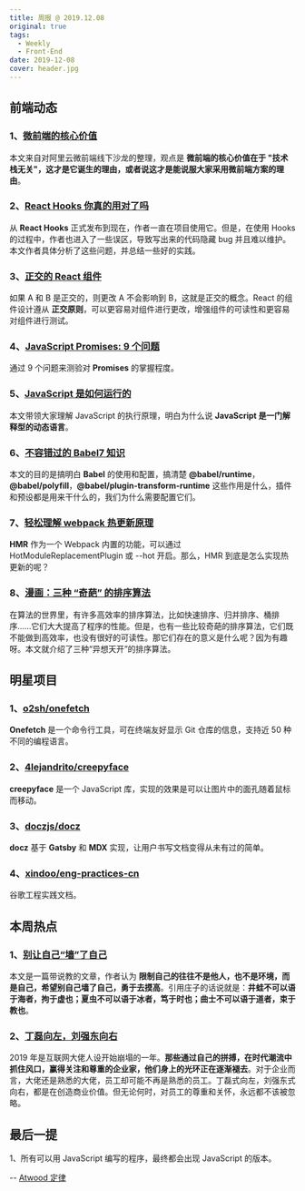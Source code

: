 ```yaml
---
title: 周报 @ 2019.12.08
original: true
tags:
  - Weekly
  - Front-End
date: 2019-12-08
cover: header.jpg
---
```


## 前端动态

### 1、[微前端的核心价值](https://zhuanlan.zhihu.com/p/95085796)

本文来自对阿里云微前端线下沙龙的整理，观点是 **微前端的核心价值在于 "技术栈无关"，这才是它诞生的理由，或者说这才是能说服大家采用微前端方案的理由**。

### 2、[React Hooks 你真的用对了吗](https://zhuanlan.zhihu.com/p/85969406)

从 **React Hooks** 正式发布到现在，作者一直在项目使用它。但是，在使用 Hooks 的过程中，作者也进入了一些误区，导致写出来的代码隐藏 bug 并且难以维护。本文作者具体分析了这些问题，并总结一些好的实践。

### 3、[正交的 React 组件](https://dmitripavlutin.com/orthogonal-react-components/)

如果 A 和 B 是正交的，则更改 A 不会影响到 B，这就是正交的概念。React 的组件设计遵从 **正交原则**，可以更容易对组件进行更改，增强组件的可读性和更容易对组件进行测试。

### 4、[JavaScript Promises: 9 个问题](https://danlevy.net/javascript-promises-quiz/?s=r)

通过 9 个问题来测验对 **Promises** 的掌握程度。

### 5、[JavaScript 是如何运行的](https://segmentfault.com/a/1190000020438413)

本文带领大家理解 JavaScript 的执行原理，明白为什么说 **JavaScript 是一门解释型的动态语言**。

### 6、[不容错过的 Babel7 知识](https://juejin.im/post/5ddff3abe51d4502d56bd143)

本文的目的是搞明白 **Babel** 的使用和配置，搞清楚 **@babel/runtime**，**@babel/polyfill**，**@babel/plugin-transform-runtime** 这些作用是什么，插件和预设都是用来干什么的，我们为什么需要配置它们。

### 7、[轻松理解 webpack 热更新原理](https://juejin.im/post/5de0cfe46fb9a071665d3df0)

**HMR** 作为一个 Webpack 内置的功能，可以通过 HotModuleReplacementPlugin 或 --hot 开启。那么，HMR 到底是怎么实现热更新的呢？

### 8、[漫画：三种 “奇葩” 的排序算法](https://zhuanlan.zhihu.com/p/95167287)

在算法的世界里，有许多高效率的排序算法，比如快速排序、归并排序、桶排序......它们大大提高了程序的性能。但是，也有一些比较奇葩的排序算法，它们既不能做到高效率，也没有很好的可读性。那它们存在的意义是什么呢？因为有趣呀。本文就介绍了三种“异想天开”的排序算法。

## 明星项目

### 1、[o2sh/onefetch](https://github.com/o2sh/onefetch)

**Onefetch** 是一个命令行工具，可在终端友好显示 Git 仓库的信息，支持近 50 种不同的编程语言。

### 2、[4lejandrito/creepyface](https://creepyface.io)

**creepyface** 是一个 JavaScript 库，实现的效果是可以让图片中的面孔随着鼠标而移动。

### 3、[doczjs/docz](https://github.com/doczjs/docz)

**docz** 基于 **Gatsby** 和 **MDX** 实现，让用户书写文档变得从未有过的简单。

### 4、[xindoo/eng-practices-cn](https://xindoo.github.io/eng-practices-cn/)

谷歌工程实践文档。

## 本周热点

### 1、[别让自己“墙”了自己](https://coolshell.cn/articles/20276.html)

本文是一篇带说教的文章，作者认为 **限制自己的往往不是他人，也不是环境，而是自己，希望别自己墙了自己，勇于去摸高**。引用庄子的话说就是：**井蛙不可以语于海者，拘于虚也；夏虫不可以语于冰者，笃于时也；曲士不可以语于道者，束于教也**。

### 2、[丁磊向左，刘强东向右](https://mp.weixin.qq.com/s/V33De7ir-bJ5NfCrxBzP9g)

2019 年是互联网大佬人设开始崩塌的一年。**那些通过自己的拼搏，在时代潮流中抓住风口，赢得关注和尊重的企业家，他们身上的光环正在逐渐褪去**。对于企业而言，大佬还是熟悉的大佬，员工却可能不再是熟悉的员工。丁磊式向左，刘强东式向右，都是在创造商业价值。但无论何时，对员工的尊重和关怀，永远都不该被忽略。

## 最后一提

1、所有可以用 JavaScript 编写的程序，最终都会出现 JavaScript 的版本。

-- [Atwood 定律](https://blog.codinghorror.com/the-principle-of-least-power/)
